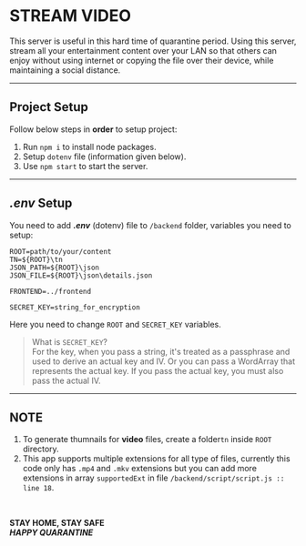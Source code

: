 # STREAM VIDEO

This server is useful in this hard time of quarantine period. Using this server, stream all your entertainment content over your LAN so that others can enjoy without using internet or copying the file over their device, while maintaining a social distance.

---


## Project Setup

Follow below steps in **order** to setup project:

1. Run `npm i` to install node packages.
2. Setup `dotenv` file (information given below).
3. Use `npm start` to start the server.

---


## _.env_ Setup

You need to add **_.env_** (dotenv) file to `/backend` folder, variables you need to setup:

```
ROOT=path/to/your/content
TN=${ROOT}\tn
JSON_PATH=${ROOT}\json
JSON_FILE=${ROOT}\json\details.json

FRONTEND=../frontend

SECRET_KEY=string_for_encryption
```

Here you need to change `ROOT` and `SECRET_KEY` variables. </br>

>What is `SECRET_KEY`?</br>
For the key, when you pass a string, it's treated as a passphrase and used to derive an actual key and IV. Or you can pass a WordArray that represents the actual key. If you pass the actual key, you must also pass the actual IV.

---


## NOTE

1. To generate thumnails for **video** files, create a folder`tn` inside `ROOT` directory.
2. This app supports multiple extensions for all type of files, currently this code only has `.mp4` and `.mkv` extensions but you can add more extensions in array `supportedExt` in file `/backend/script/script.js :: line 18`.

</br>

**STAY HOME, STAY SAFE** </br>
**_HAPPY QUARANTINE_**
